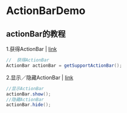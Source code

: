 # ActionBarDemo
actionBar的教程
---
1.获得ActionBar | [link](https://github.com/yy1300326388/ActionBarDemo/commit/e1c8ded7846d974c0ef1717d2fcd9eab9a8e3a24)
```java
//  获得ActionBar
ActionBar actionBar = getSupportActionBar();
```
2.显示／隐藏ActionBar | [link](https://github.com/yy1300326388/ActionBarDemo/commit/925949f4c5a2397448e859653292bf8e1e7a63a3)
```java
//显示ActionBar
actionBar.show();
//隐藏ActionBar
actionBar.hide();
```
